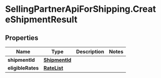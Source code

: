 # SellingPartnerApiForShipping.CreateShipmentResult

## Properties
Name | Type | Description | Notes
------------ | ------------- | ------------- | -------------
**shipmentId** | [**ShipmentId**](ShipmentId.md) |  | 
**eligibleRates** | [**RateList**](RateList.md) |  | 

